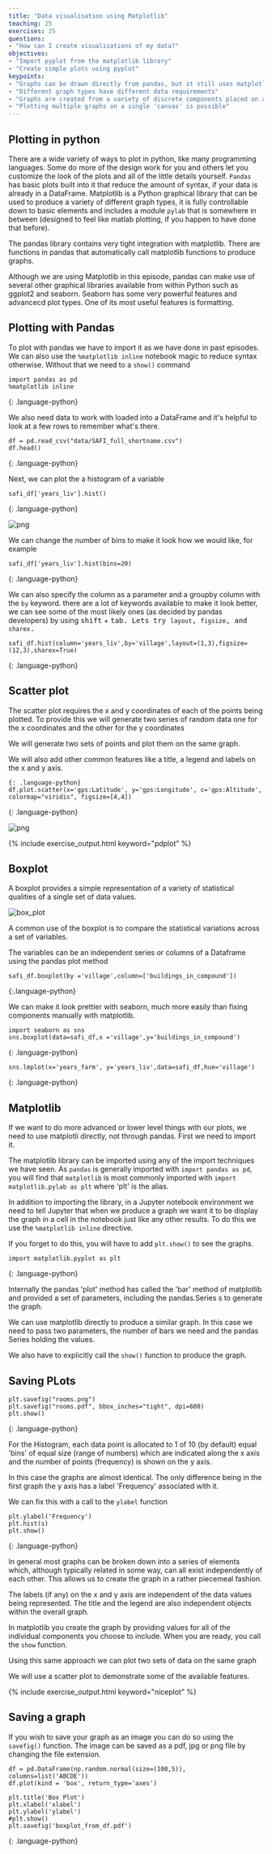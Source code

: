 ```yaml
---
title: "Data visualisation using Matplotlib"
teaching: 25
exercises: 25
questions:
- "How can I create visualisations of my data?"
objectives:
- "Import pyplot from the matplotlib library"
- "Create simple plots using pyplot"
keypoints:
- "Graphs can be drawn directly from pandas, but it still uses matplotlib"
- "Different graph types have different data requirements"
- "Graphs are created from a variety of discrete components placed on a 'canvas', you don't have to use them all"
- "Plotting multiple graphs on a single 'canvas' is possible"
---
```


## Plotting in python

There are a wide variety of ways to plot in python, like many programming languages.  Some do more of the design work for you and others let you customize the look of the plots and all of the little details yourself. `Pandas` has basic plots built into it that reduce the amount of syntax, if your data is already in a DataFrame.
Matplotlib is a Python graphical library that can be used to produce a variety of different graph types, it is fully controllable down to basic elements and includes a module `pylab` that is somewhere in between (designed to feel like matlab plotting, if you happen to have done that before).


The pandas library contains very tight integration with matplotlib. There are functions in pandas that automatically call matplotlib functions to produce graphs.

Although we are using Matplotlib in this episode, pandas can make use of several other graphical libraries available from within Python such as ggplot2 and seaborn. Seaborn has some very powerful features and advancecd plot types.  One of its most useful features is formatting.

## Plotting with Pandas

To plot with pandas we have to import it as we have done in past episodes.  We can also use the `%matplotlib inline` notebook magic to reduce syntax otherwise.  Without that we need to a `show()` command

~~~
import pandas as pd
%matplotlib inline
~~~
{: .language-python}

We also need data to work with loaded into a DataFrame and it's helpful to look at a few rows to remember what's there.

~~~
df = pd.read_csv("data/SAFI_full_shortname.csv")
df.head()
~~~
{: .language-python}

Next, we can plot the a histogram of a variable


~~~
safi_df['years_liv'].hist()
~~~
{: .language-python}

![png](output_4_1.png)


We can change the number of bins to make it look how we would like, for example

~~~
safi_df['years_liv'].hist(bins=20)
~~~
{: .language-python}


We can also specify the column as a parameter and a groupby column with the `by` keyword. there are a lot of keywords available to make it look better, we can see some of the most likely ones (as decided by pandas developers) by using <kbd>shift</kbd> + <kbd>tab<kbd>. Lets try `layout`, `figsize`, and `sharex`.

~~~
safi_df.hist(column='years_liv',by='village',layout=(1,3),figsize=(12,3),sharex=True)
~~~
{: .language-python}

## Scatter plot

The scatter plot requires the x and y coordinates of each of the points being plotted.
To provide this we will generate two series of random data one for the x coordinates and the other for the y coordinates

We will generate two sets of points and plot them on the same graph.

We will also add other common features like a title, a legend and labels on the x and y axis.

~~~
{: .language-python}
df.plot.scatter(x='gps:Latitude', y='gps:Longitude', c='gps:Altitude', colormap="viridis", figsize=[4,4])
~~~~~~
{: .language-python}

![png](output_10_1.png)



{% include exercise_output.html keyword="pdplot" %}



## Boxplot

A boxplot provides a simple representation of a variety of statistical qualities of a single set of data values.

![box_plot](../fig/vis_boxplot_01.png)

A common use of the boxplot is to compare the statistical variations across a set of variables.

The variables can be an independent series or columns of a Dataframe using the pandas plot method

~~~
safi_df.boxplot(by ='village',column=['buildings_in_compound'])
~~~
{:.language-python}

We can make it look prettier with seaborn, much more easily than fixing components manually with matplotlib.
~~~
import seaborn as sns
sns.boxplot(data=safi_df,x ='village',y='buildings_in_compound')
~~~
{: .language-python}


~~~
sns.lmplot(x='years_farm', y='years_liv',data=safi_df,hue='village')
~~~
{: .language-python}

## Matplotlib

If we want to do more advanced or lower level things with our plots, we need to use matplotli directly, not through pandas.  First we need to import it.


The matplotlib library can be imported using any of the import techniques we have seen. As `pandas` is generally imported with `import pandas as pd`, you will find that `matplotlib` is most commonly imported with `import matplotlib.pylab as plt` where 'plt' is the alias.

In addition to importing the library, in a Jupyter notebook environment we need to tell Jupyter that when we produce a graph we want it to be display the graph in a cell in the notebook just like any other results. To do this we use the `%matplotlib inline` directive.  

If you forget to do this, you will have to add `plt.show()` to see the graphs.

~~~
import matplotlib.pyplot as plt
~~~
{: .language-python}

Internally the pandas 'plot' method has called the 'bar' method of matplotlib and provided a set of parameters, including the pandas.Series s to generate the graph.

We can use matplotlib directly to produce a similar graph. In this case we need to pass two parameters, the number of bars we need and the pandas Series holding the values.

We also have to explicitly call the `show()` function to produce the graph.

## Saving PLots

~~~
plt.savefig("rooms.png")
plt.savefig("rooms.pdf", bbox_inches="tight", dpi=600)
plt.show()
~~~
{: .language-python}


For the Histogram, each data point is allocated to 1 of 10 (by default) equal 'bins' of equal size (range of numbers) which are indicated along the x axis and the number of points (frequency) is shown on the y axis.

In this case the graphs are almost identical. The only difference being in the first graph the y axis has a label 'Frequency' associated with it.

We can fix this with a call to the `ylabel` function

~~~
plt.ylabel('Frequency')
plt.hist(s)
plt.show()
~~~
{: .language-python}

In general most graphs can be broken down into a series of elements which, although typically related in some way, can all exist independently of each other. This allows us to create the graph in a rather piecemeal fashion.

The labels (if any) on the x and y axis are independent of the data values being represented. The title and the legend are also independent objects within the overall graph.

In matplotlib you create the graph by providing values for all of the individual components you choose to include. When you are ready, you call the `show` function.

Using this same approach we can plot two sets of data on the same graph

We will use a scatter plot to demonstrate some of the available features.



{% include exercise_output.html keyword="niceplot" %}



## Saving a graph

If you wish to save your graph as an image you can do so using the `savefig()` function. The image can be saved as a pdf, jpg or png file by changing the file extension.

~~~
df = pd.DataFrame(np.random.normal(size=(100,5)), columns=list('ABCDE'))
df.plot(kind = 'box', return_type='axes')

plt.title('Box Plot')
plt.xlabel('xlabel')
plt.ylabel('ylabel')
#plt.show()
plt.savefig('boxplot_from_df.pdf')
~~~
{: .language-python}
